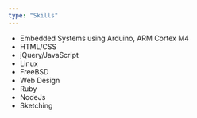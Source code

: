```yaml
---
type: "Skills"
---
```


* Embedded Systems using Arduino, ARM Cortex M4 
* HTML/CSS
* jQuery/JavaScript
* Linux
* FreeBSD
* Web Design
* Ruby
* NodeJs
* Sketching
